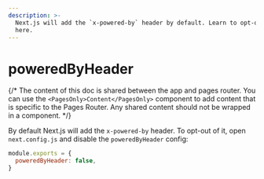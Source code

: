 ```yaml
---
description: >-
  Next.js will add the `x-powered-by` header by default. Learn to opt-out of it
  here.
---
```


# poweredByHeader

{/\* The content of this doc is shared between the app and pages router. You can use the `<PagesOnly>Content</PagesOnly>` component to add content that is specific to the Pages Router. Any shared content should not be wrapped in a component. \*/}

By default Next.js will add the `x-powered-by` header. To opt-out of it, open `next.config.js` and disable the `poweredByHeader` config:

```js
module.exports = {
  poweredByHeader: false,
}
```
